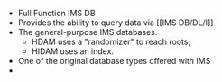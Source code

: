 - Full Function IMS DB
- Provides the ability to query data via [[IMS DB/DL/I]]
- The general-purpose IMS databases.
	- HDAM uses a "randomizer" to reach roots;
	- HIDAM uses an index.
- One of the original database types offered with IMS
-